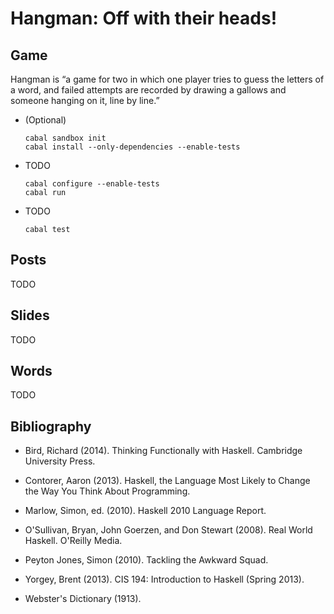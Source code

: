 # Hangman: Off with their heads!

## Game

Hangman is “a game for two in which one player tries to guess the
letters of a word, and failed attempts are recorded by drawing a
gallows and someone hanging on it, line by line.”

- (Optional)

  ```
  cabal sandbox init
  cabal install --only-dependencies --enable-tests
  ```

- TODO

  ```
  cabal configure --enable-tests
  cabal run
  ```

- TODO

  ```
  cabal test
  ```

## Posts

TODO

## Slides

TODO

## Words

TODO

## Bibliography

- Bird, Richard (2014). Thinking Functionally with Haskell. Cambridge
  University Press.

- Contorer, Aaron (2013). Haskell, the Language Most Likely to Change
  the Way You Think About Programming.

- Marlow, Simon, ed. (2010). Haskell 2010 Language Report.

- O'Sullivan, Bryan, John Goerzen, and Don Stewart (2008). Real World
  Haskell. O'Reilly Media.

- Peyton Jones, Simon (2010). Tackling the Awkward Squad.

- Yorgey, Brent (2013). CIS 194: Introduction to Haskell (Spring
  2013).

- Webster's Dictionary (1913).
